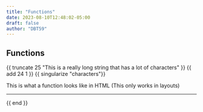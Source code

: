 ```yaml
---
title: "Functions"
date: 2023-08-10T12:48:02-05:00
draft: false
author: "DBT59"
---
```


## Functions

{{ truncate 25 "This is a really long string that has a lot of characters" }} {{ add 24 1 }} {{ singularize "characters"}}

This is what a function looks like in HTML (This only works in layouts)

* * *

{{ end }}